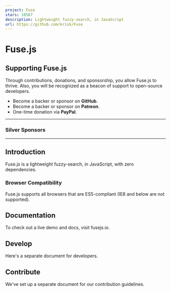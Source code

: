 ```yaml
---
project: Fuse
stars: 18567
description: Lightweight fuzzy-search, in JavaScript
url: https://github.com/krisk/Fuse
---
```


Fuse.js
=======

Supporting Fuse.js
------------------

Through contributions, donations, and sponsorship, you allow Fuse.js to thrive. Also, you will be recognized as a beacon of support to open-source developers.

-   Become a backer or sponsor on **GitHub**.
-   Become a backer or sponsor on **Patreon**.
-   One-time donation via **PayPal**.

* * *

### Silver Sponsors

* * *

Introduction
------------

Fuse.js is a lightweight fuzzy-search, in JavaScript, with zero dependencies.

### Browser Compatibility

Fuse.js supports all browsers that are ES5-compliant (IE8 and below are not supported).

Documentation
-------------

To check out a live demo and docs, visit fusejs.io.

Develop
-------

Here's a separate document for developers.

Contribute
----------

We've set up a separate document for our contribution guidelines.
